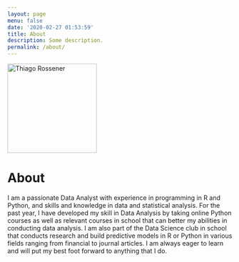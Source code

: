 ```yaml
---
layout: page
menu: false
date: '2020-02-27 01:53:59'
title: About
description: Some description.
permalink: /about/
---
```


<img class="img-rounded" src="/assets/img/uploads/profile.png" alt="Thiago Rossener" width="200">

# About

I am a passionate Data Analyst with experience in programming in R and Python, and skills and knowledge in data and statistical analysis. For the past year, I have developed my skill in Data Analysis by taking online Python courses as well as relevant courses in school that can better my abilities in conducting data analysis. I am also part of the Data Science club in school that conducts research and build predictive models in R or Python in various fields ranging from financial to journal articles. I am always eager to learn and will put my best foot forward to anything that I do. 
